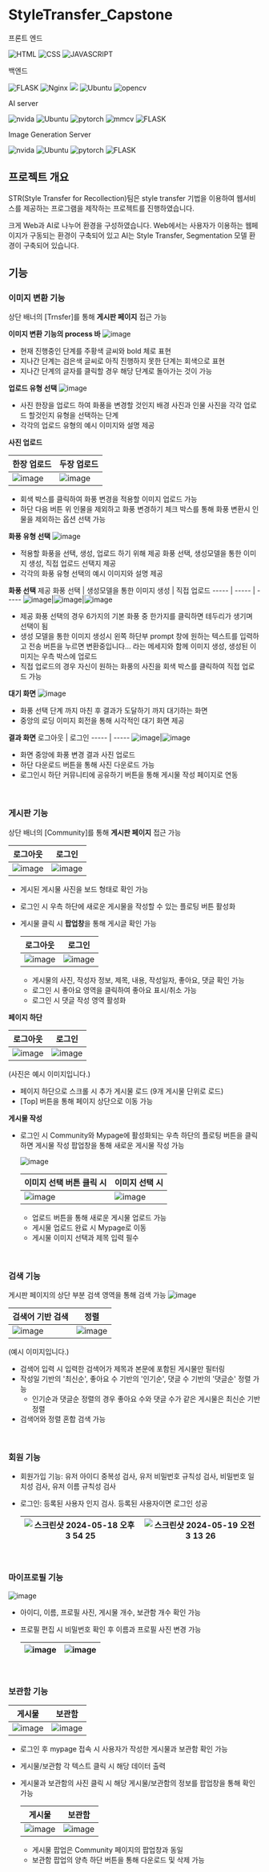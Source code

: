 # StyleTransfer_Capstone
프론트 엔드

![HTML](https://img.shields.io/badge/HTML5-E34F26?style=for-the-badge&logo=html5&logoColor=white)
![CSS](https://img.shields.io/badge/CSS-239120?&style=for-the-badge&logo=css3&logoColor=white)
![JAVASCRIPT](https://img.shields.io/badge/JavaScript-F7DF1E?style=for-the-badge&logo=JavaScript&logoColor=white)

백엔드

![FLASK](https://img.shields.io/badge/Flask-000000?style=for-the-badge&logo=flask&logoColor=white)
![Nginx](https://img.shields.io/badge/Nginx-009639?style=for-the-badge&logo=nginx&logoColor=white)
![](https://img.shields.io/badge/uWSGI-4EA94B?style=for-the-badge&logo=&logoColor=white)
![Ubuntu](https://img.shields.io/badge/Ubuntu_22.04-E95420?style=for-the-badge&logo=ubuntu&logoColor=white)
![opencv](https://img.shields.io/badge/opencv-5c3ee8?style=for-the-badge&logo=opencv&logoColor=white)

AI server

![nvida](https://img.shields.io/badge/NVIDIA-RTX2070-76B900?style=for-the-badge&logo=nvidia&logoColor=white)
![Ubuntu](https://img.shields.io/badge/Ubuntu_20.04-E95420?style=for-the-badge&logo=ubuntu&logoColor=white)
![pytorch](https://img.shields.io/badge/pytorch-EE4C2C?style=for-the-badge&logo=pytorch&logoColor=white)
![mmcv](https://img.shields.io/badge/mmcv-4285F4?style=for-the-badge&logo=mmcv&logoColor=white)
![FLASK](https://img.shields.io/badge/Flask-000000?style=for-the-badge&logo=flask&logoColor=white)

Image Generation Server

![nvida](https://img.shields.io/badge/NVIDIA-RTX3080-76B900?style=for-the-badge&logo=nvidia&logoColor=white)
![Ubuntu](https://img.shields.io/badge/Ubuntu_22.04-E95420?style=for-the-badge&logo=ubuntu&logoColor=white)
![pytorch](https://img.shields.io/badge/pytorch-EE4C2C?style=for-the-badge&logo=pytorch&logoColor=white)
![FLASK](https://img.shields.io/badge/Flask-000000?style=for-the-badge&logo=flask&logoColor=white)


## 프로젝트 개요
STR(Style Transfer for Recollection)팀은 style transfer 기법을 이용하여 웹서비스를 제공하는 프로그램을 제작하는 프로젝트를 진행하였습니다. 

크게 Web과 AI로 나누어 환경을 구성하였습니다. Web에서는 사용자가 이용하는 웹페이지가 구동되는 환경이 구축되어 있고 AI는 Style Transfer, Segmentation 모델 환경이 구축되어 있습니다.

## 기능

### 이미지 변환 기능

상단 배너의 [Trnsfer]를 통해 **게시판 페이지** 접근 가능

**이미지 변환 기능의 process 바**
![image](https://github.com/STRCapstone/StyleTransfer_Capstone/assets/54662446/1e23974b-af35-4fd4-b067-584321be730e)

- 현재 진행중인 단계를 주황색 글씨와 bold 체로 표현
- 지나간 단계는 검은색 글씨로 아직 진행하지 못한 단계는 회색으로 표현
- 지나간 단계의 글자를 클릭할 경우 해당 단계로 돌아가는 것이 가능

**업로드 유형 선택**
![image](https://github.com/STRCapstone/StyleTransfer_Capstone/assets/54662446/b4d7a99a-b4d6-451a-b7e5-40bc114ebd85)

- 사진 한장을 업로드 하여 화풍을 변경할 것인지 배경 사진과 인물 사진을 각각 업로드 할것인지 유형을 선택하는 단계
- 각각의 업로드 유형의 예시 이미지와 설명 제공


**사진 업로드**

한장 업로드 | 두장 업로드
----- | -----
![image](https://github.com/STRCapstone/StyleTransfer_Capstone/assets/54662446/f3fc0136-da2f-444e-bfb2-59628c7dcef5)|![image](https://github.com/STRCapstone/StyleTransfer_Capstone/assets/54662446/c1d54d7a-daf6-4bc8-aacd-78a393fbde3a)

- 회색 박스를 클릭하여 화풍 변경을 적용할 이미지 업로드 가능
- 하단 다음 버튼 위 인물을 제외하고 화풍 변경하기 체크 박스를 통해 화풍 변환시 인물을 제외하는 옵션 선택 가능


**화풍 유형 선택**
![image](https://github.com/STRCapstone/StyleTransfer_Capstone/assets/54662446/fcc5824c-e5a8-453a-ae49-6809a20b41f8)

- 적용할 화풍을 선택, 생성, 업로드 하기 위해 제공 화풍 선택, 생성모델을 통한 이미지 생성, 직접 업로드 선택지 제공
- 각각의 화풍 유형 선택의 예시 이미지와 설명 제공

**화풍 선택**
제공 화풍 선택 | 생성모델을 통한 이미지 생성 | 직접 업로드
----- | ----- | -----
![image](https://github.com/STRCapstone/StyleTransfer_Capstone/assets/54662446/e7bed627-2e60-49a1-9a4a-ceabb7e05e5f)|![image](https://github.com/STRCapstone/StyleTransfer_Capstone/assets/54662446/e207e2fa-0c21-4e64-b8a5-6e1aff9acf95)|![image](https://github.com/STRCapstone/StyleTransfer_Capstone/assets/54662446/9aba12a9-1989-40a0-95f6-d89a0e4af4b5)

- 제공 화풍 선택의 경우 6가지의 기본 화풍 중 한가지를 클릭하면 테두리가 생기며 선택이 됨
- 생성 모델을 통한 이미지 생성시 왼쪽 하단부 prompt 창에 원하는 텍스트를 입력하고 전송 버튼을 누르면 변환중입니다... 라는 메세지와 함께 이미지 생성, 생성된 이미지는 우측 박스에 업로드
- 직접 업로드의 경우 자신이 원하는 화풍의 사진을 회색 박스를 클릭하여 직접 업로드 가능

**대기 화면**
![image](https://github.com/STRCapstone/StyleTransfer_Capstone/assets/54662446/0889f3aa-5486-40d1-a4b5-99e1e97ae757)

- 화풍 선택 단계 까지 마친 후 결과가 도달하기 까지 대기하는 화면
- 중앙의 로딩 이미지 회전을 통해 시각적인 대기 화면 제공 

**결과 화면**
로그아웃 | 로그인
----- | -----
![image](https://github.com/STRCapstone/StyleTransfer_Capstone/assets/54662446/235b1ed4-fa0b-4eb5-af1b-11825125b776)|![image](https://github.com/STRCapstone/StyleTransfer_Capstone/assets/54662446/3ebe1f85-f25d-4819-a3b5-13be3cf40966)


- 화면 중앙에 화풍 변경 결과 사진 업로드
- 하단 다운로드 버튼을 통해 사진 다운로드 가능
- 로그인시 하단 커뮤니티에 공유하기 버튼을 통해 게시물 작성 페이지로 연동

<br/>


### 게시판 기능

상단 배너의 [Community]를 통해 **게시판 페이지** 접근 가능

로그아웃 | 로그인
----- | -----
![image](https://github.com/STRCapstone/StyleTransfer_Capstone/assets/94973258/0b161f18-afaa-4bde-a2e7-e5f5e237bb5e) | ![image](https://github.com/STRCapstone/StyleTransfer_Capstone/assets/94973258/e45af61a-e7c9-419f-ad25-315774d8124d)

- 게시된 게시물 사진을 보드 형태로 확인 가능
- 로그인 시 우측 하단에 새로운 게시물을 작성할 수 있는 플로팅 버튼 활성화

- 게시물 클릭 시 **팝업창**을 통해 게시글 확인 가능
  
  로그아웃 | 로그인
  ----- | -----
  ![image](https://github.com/STRCapstone/StyleTransfer_Capstone/assets/94973258/d78789f5-a40e-4bc1-a1ac-c5702689d470) | ![image](https://github.com/STRCapstone/StyleTransfer_Capstone/assets/94973258/130b0fa3-8a25-4b64-a4bb-2703adfa6ee3)
  
  - 게시물의 사진, 작성자 정보, 제목, 내용, 작성일자, 좋아요, 댓글 확인 가능
  - 로그인 시 좋아요 영역을 클릭하여 좋아요 표시/취소 가능
  - 로그인 시 댓글 작성 영역 활성화

**페이지 하단**

로그아웃 | 로그인
----- | -----
![image](https://github.com/STRCapstone/StyleTransfer_Capstone/assets/94973258/6e9fe430-7abd-4835-be17-548c5f6963c3) | ![image](https://github.com/STRCapstone/StyleTransfer_Capstone/assets/94973258/32d4be55-9498-4124-bff0-4663ed12f84c)

(사진은 예시 이미지입니다.)

- 페이지 하단으로 스크롤 시 추가 게시물 로드 (9개 게시물 단위로 로드)
- [Top] 버튼을 통해 페이지 상단으로 이동 가능


**게시물 작성**
- 로그인 시 Community와 Mypage에 활성화되는 우측 하단의 플로팅 버튼을 클릭하면 게시물 작성 팝업창을 통해 새로운 게시물 작성 가능

  ![image](https://github.com/STRCapstone/StyleTransfer_Capstone/assets/94973258/ebe2d978-7453-4187-9df2-6ef8938e2998)

  이미지 선택 버튼 클릭 시 | 이미지 선택 시
  ----- | -----
  ![image](https://github.com/STRCapstone/StyleTransfer_Capstone/assets/94973258/e692a73c-9d9b-47c9-8f2e-4519bc43ebea) | ![image](https://github.com/STRCapstone/StyleTransfer_Capstone/assets/94973258/1022c720-5bfd-4821-862a-52cedd055128)

  - 업로드 버튼을 통해 새로운 게시물 업로드 가능
  - 게시물 업로드 완료 시 Mypage로 이동
  - 게시물 이미지 선택과 제목 입력 필수

<br/>


### 검색 기능
게시판 페이지의 상단 부분 검색 영역을 통해 검색 가능
![image](https://github.com/STRCapstone/StyleTransfer_Capstone/assets/94973258/65cf4ce7-42ab-4281-bc25-e26ee4469ad2)

검색어 기반 검색 | 정렬
----- | -----
![image](https://github.com/STRCapstone/StyleTransfer_Capstone/assets/94973258/d322ecf1-7043-4357-b654-7d973673a4b0) | ![image](https://github.com/STRCapstone/StyleTransfer_Capstone/assets/94973258/2f7ffc13-d8e7-4f12-a90f-4ee0af3a05b2)

(예시 이미지입니다.)
- 검색어 입력 시 입력한 검색어가 제목과 본문에 포함된 게시물만 필터링
- 작성일 기반의 '최신순', 좋아요 수 기반의 '인기순', 댓글 수 기반의 '댓글순' 정렬 가능
  - 인기순과 댓글순 정렬의 경우 좋아요 수와 댓글 수가 같은 게시물은 최신순 기반 정렬
- 검색어와 정렬 혼합 검색 가능

<br/>


### 회원 기능
- 회원가입 기능: 유저 아이디 중복성 검사, 유저 비밀번호 규칙성 검사, 비밀번호 일치성 검사, 유저 이름 규칙성 검사
- 로그인: 등록된 사용자 인지 검사. 등록된 사용자이면 로그인 성공
  
  ![스크린샷 2024-05-18 오후 3 54 25](https://github.com/STRCapstone/StyleTransfer_Capstone/assets/56315335/5e115089-6a69-4c06-9edd-b6cd407e8108) | ![스크린샷 2024-05-19 오전 3 13 26](https://github.com/STRCapstone/StyleTransfer_Capstone/assets/56315335/195c9065-2950-4657-a051-78d5bcb389d7)
  ----- | -----
  

<br/>


### 마이프로필 기능
![image](https://github.com/STRCapstone/StyleTransfer_Capstone/assets/94973258/a8d76d2c-1ca3-4e7e-a5af-c81047ee770f)

- 아이디, 이름, 프로필 사진, 게시물 개수, 보관함 개수 확인 가능
- 프로필 편집 시 비밀번호 확인 후 이름과 프로필 사진 변경 가능

  ![image](https://github.com/STRCapstone/StyleTransfer_Capstone/assets/94973258/7d70710f-1d04-4a0b-86f4-7ed0b731ab7a) | ![image](https://github.com/STRCapstone/StyleTransfer_Capstone/assets/94973258/b6628768-8744-4523-b2c7-306decc78566)
  ----- | -----

<br/>


### 보관함 기능

게시물 | 보관함
----- | -----
![image](https://github.com/STRCapstone/StyleTransfer_Capstone/assets/94973258/06615e22-e6fd-461e-9a42-c910efc8f2e8) | ![image](https://github.com/STRCapstone/StyleTransfer_Capstone/assets/94973258/4efb5268-1a32-4c94-9d01-d8b5f3b7a24c)

- 로그인 후 mypage 접속 시 사용자가 작성한 게시물과 보관함 확인 가능
- 게시물/보관함 각 텍스트 클릭 시 해당 데이터 출력
- 게시물과 보관함의 사진 클릭 시 해당 게시물/보관함의 정보를 팝업창을 통해 확인 가능

  게시물 | 보관함
  ----- | -----
  ![image](https://github.com/STRCapstone/StyleTransfer_Capstone/assets/94973258/98a14fcb-5f29-4fd4-a853-3b94c9d553d3) | ![image](https://github.com/STRCapstone/StyleTransfer_Capstone/assets/94973258/0e64143f-867a-46ab-9a04-d7836e715731)

  - 게시물 팝업은 Community 페이지의 팝업창과 동일
  - 보관함 팝업의 양측 하단 버튼을 통해 다운로드 및 삭제 가능
